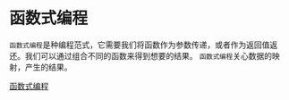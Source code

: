 # 函数式编程

`函数式编程`是种编程范式，它需要我们将函数作为参数传递，或者作为返回值返还。我们可以通过组合不同的函数来得到想要的结果。
`函数式编程`关心数据的映射，产生的结果。

[函数式编程](https://beeth0ven.github.io/RxSwift-Chinese-Documentation/content/think_reactive/funtional_programming.html)